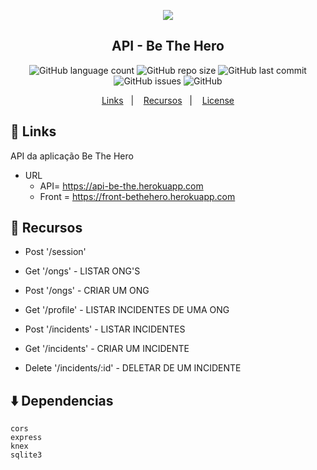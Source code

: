 <p align="center">
  <img src="https://front-bethehero.herokuapp.com/static/media/logo.7eea718b.svg">
</p>
<h2 align="center">
  API - Be The Hero
</h2>
<p align="center">
  <img alt="GitHub language count" src="https://img.shields.io/github/languages/top/tiquinhonew/backend-BeTheHero">
  
  <img alt="GitHub repo size" src="https://img.shields.io/github/repo-size/tiquinhonew/backend-beTheHero">
  <img alt="GitHub last commit" src="https://img.shields.io/github/last-commit/tiquinhonew/backend-beTheHero">
  <img alt="GitHub issues" src="https://img.shields.io/github/issues/tiquinhonew/backend-beTheHero">
  <img alt="GitHub" src="https://img.shields.io/github/license/tiquinhonew/backend-BeTheHero"> 
</p>
<p align="center">
  <a href="#link-links">Links</a>&nbsp;&nbsp;&nbsp;|&nbsp;&nbsp;&nbsp;
  <a href="#open_file_folder-recursos">Recursos</a>&nbsp;&nbsp;&nbsp;|&nbsp;&nbsp;&nbsp;
  <a href="#arrow_down-Dependencias">License</a>
</p>


## :link: Links
API da aplicação Be The Hero
- URL
  - API= https://api-be-the.herokuapp.com
  - Front = https://front-bethehero.herokuapp.com

## :open_file_folder: Recursos
- Post '/session'

- Get '/ongs' - LISTAR ONG'S
- Post '/ongs' - CRIAR UM ONG

- Get '/profile' - LISTAR INCIDENTES DE UMA ONG

- Post '/incidents' - LISTAR INCIDENTES
- Get '/incidents' - CRIAR UM INCIDENTE
- Delete '/incidents/:id' - DELETAR DE UM INCIDENTE

## :arrow_down: Dependencias

    cors
    express
    knex
    sqlite3
